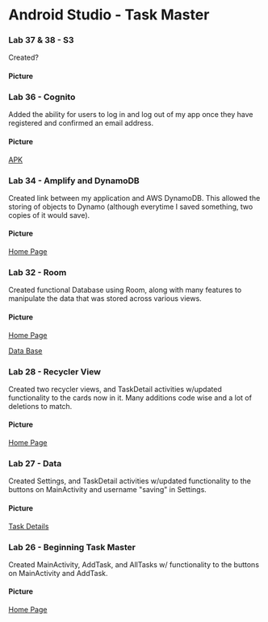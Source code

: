 # Android Studio - Task Master

### Lab 37 & 38 - S3

Created?

#### Picture





### Lab 36 - Cognito

Added the ability for users to log in and log out of my app once they have registered and confirmed an email address.

#### Picture

<a href=https://github.com/Gr8-Dayne/taskmaster/tree/master/APK/current>APK</a>





### Lab 34 - Amplify and DynamoDB

Created link between my application and AWS DynamoDB. This allowed the storing of objects to Dynamo (although everytime I saved something, two copies of it would save).

#### Picture

<a href=https://raw.githubusercontent.com/Gr8-Dayne/taskmaster/master/screenshots/LAB32HomePage.png>Home Page</a>





### Lab 32 - Room

Created functional Database using Room, along with many features to manipulate the data that was stored across various views.

#### Picture

<a href=https://github.com/Gr8-Dayne/taskmaster/blob/master/screenshots/amplifyHomePage.png>Home Page</a>

<a href=https://github.com/Gr8-Dayne/taskmaster/blob/master/screenshots/amplifyDynamoDB.png>Data Base</a>





### Lab 28 - Recycler View

Created two recycler views, and TaskDetail activities w/updated functionality to the cards now in it. Many additions code wise and a lot of deletions to match.

#### Picture

<a href=https://raw.githubusercontent.com/Gr8-Dayne/taskmaster/master/screenshots/LAB28HomePage.png>Home Page</a>





### Lab 27 - Data

Created Settings, and TaskDetail activities w/updated functionality to the buttons on MainActivity and username "saving" in Settings.

#### Picture

<a href=https://raw.githubusercontent.com/Gr8-Dayne/taskmaster/master/screenshots/02122020TaskDetail.png>Task Details</a>





### Lab 26 - Beginning Task Master

Created MainActivity, AddTask, and AllTasks w/ functionality to the buttons on MainActivity and AddTask.

#### Picture

<a href=https://raw.githubusercontent.com/Gr8-Dayne/taskmaster/master/screenshots/02112020.png>Home Page</a>
